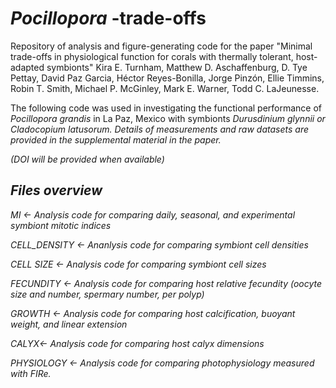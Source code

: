 # <i> Pocillopora</i> -trade-offs

Repository of analysis and figure-generating code for the paper "Minimal trade-offs in physiological function for corals with thermally tolerant, host-adapted symbionts" Kira E. Turnham, Matthew D. Aschaffenburg, D. Tye Pettay, David Paz Garcia, Héctor Reyes-Bonilla, Jorge Pinzón, Ellie Timmins, Robin T. Smith, Michael P. McGinley, Mark E. Warner, Todd C. LaJeunesse. 

The following code was used in investigating the functional performance of <i> Pocillopora grandis</i>  in La Paz, Mexico with symbionts <i>Durusdinium glynnii<i> or <i>Cladocopium latusorum<i>.  Details of measurements and raw datasets are provided in the supplemental material in the paper.

(DOI will be provided when available)

## Files overview

MI <- Analysis code for comparing daily, seasonal, and experimental symbiont mitotic indices 

CELL_DENSITY <- Ananlysis code for comparing symbiont cell densities

CELL SIZE <- Analysis code for comparing symbiont cell sizes

FECUNDITY <- Analysis code for comparing host relative fecundity (oocyte size and number, spermary number, per polyp)

GROWTH <- Analysis code for comparing host calcification, buoyant weight, and linear extension

CALYX<- Analysis code for comparing host calyx dimensions

PHYSIOLOGY <- Analysis code for comparing photophysiology measured with FIRe.


